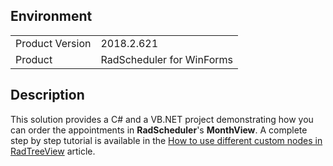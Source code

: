 ## Environment
<table>
	<tr>
		<td>Product Version</td>
		<td>2018.2.621</td>
	</tr>
	<tr>
		<td>Product</td>
		<td>RadScheduler for WinForms</td>
	</tr>
</table>


## Description 

This solution provides a C# and a VB.NET project demonstrating how you can order the appointments in **RadScheduler**'s **MonthView**. A complete step by step tutorial is available in the [How to use different custom nodes in RadTreeView](https://docs.telerik.com/devtools/winforms/knowledge-base/scheduler-month-view-comparer) article.